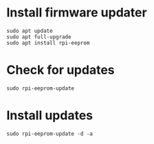 # Install firmware updater
```
sudo apt update
sudo apt full-upgrade
sudo apt install rpi-eeprom
```

# Check for updates
`sudo rpi-eeprom-update`

# Install updates
`sudo rpi-eeprom-update -d -a`
